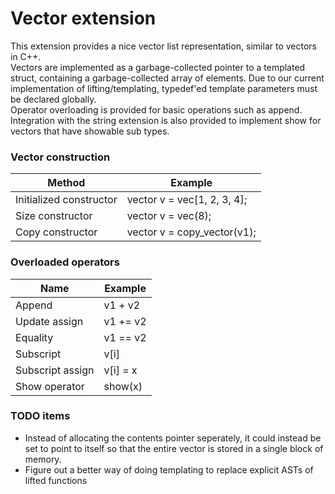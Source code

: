 Vector extension
================

This extension provides a nice vector list representation, similar to vectors in C++.  
Vectors are implemented as a garbage-collected pointer to a templated struct, containing a garbage-collected array of elements.  Due to our current implementation of lifting/templating, typedef'ed template parameters must be declared globally.  
Operator overloading is provided for basic operations such as append.  
Integration with the string extension is also provided to implement show for vectors that have showable sub types.

### Vector construction

| Method                  | Example |
| ----------------------- | ------- |
| Initialized constructor | vector<int> v = vec<int>[1, 2, 3, 4]; |
| Size constructor        | vector<int> v = vec<int>(8); |
| Copy constructor        | vector<int> v = copy_vector(v1); |

### Overloaded operators

| Name                    | Example |
| ----------------------- | ------- |
| Append                  | v1 + v2 |
| Update assign           | v1 += v2 |
| Equality                | v1 == v2 |
| Subscript               | v[i] |
| Subscript assign        | v[i] = x |
| Show operator           | show(x) |

### TODO items
* Instead of allocating the contents pointer seperately, it could instead be set to point to itself so that the entire vector is stored in a single block of memory.  
* Figure out a better way of doing templating to replace explicit ASTs of lifted functions
